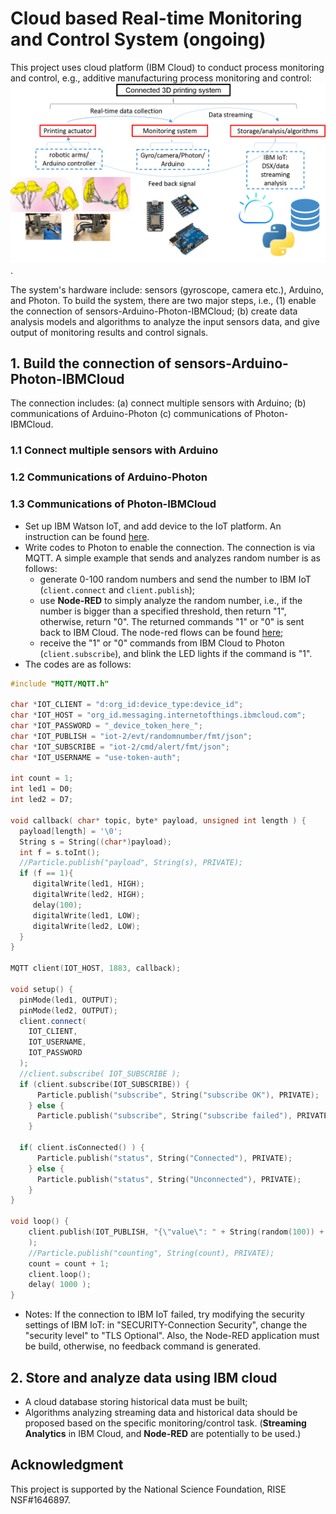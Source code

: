 # Cloud based Real-time Monitoring and Control System (ongoing)
This project uses cloud platform (IBM Cloud) to conduct process monitoring and control, e.g.,
additive manufacturing process monitoring and control: ![alt text](https://raw.githubusercontent.com/cdsrc/crmcs/master/assets/images/connected-AM.png).

The system's hardware include: sensors (gyroscope, camera etc.), Arduino, and Photon.
To build the system, there are two major steps, i.e., (1) enable the connection of sensors-Arduino-Photon-IBMCloud;
(b) create data analysis models and algorithms to analyze the input sensors data, and give output of monitoring results and control signals.

## 1. Build the connection of sensors-Arduino-Photon-IBMCloud
The connection includes: (a) connect multiple sensors with Arduino; (b) communications of Arduino-Photon
(c) communications of Photon-IBMCloud.
### 1.1 Connect multiple sensors with Arduino
### 1.2 Communications of Arduino-Photon
### 1.3 Communications of Photon-IBMCloud
* Set up IBM Watson IoT, and add device to the IoT platform. An instruction can be found [here](https://www.kevinhoyt.com/2016/04/27/particle-photon-on-watson-iot/).
* Write codes to Photon to enable the connection. The connection is via MQTT. A simple example that sends and analyzes random number is as follows:
  * generate 0-100 random numbers and send the number to IBM IoT (`client.connect` and `client.publish`);
  * use **Node-RED** to simply analyze the random number, i.e., if the number is bigger than a specified threshold,
  then return "1", otherwise, return "0". The returned commands "1" or "0" is sent back to IBM Cloud. The node-red flows can be found [here](http://node-red-ammonitoring.mybluemix.net/red/);
  * receive the "1" or "0" commands from IBM Cloud to Photon (`client.subscribe`), and blink the LED lights if the command is "1".  
* The codes are as follows:
```cpp
#include "MQTT/MQTT.h"

char *IOT_CLIENT = "d:org_id:device_type:device_id";
char *IOT_HOST = "org_id.messaging.internetofthings.ibmcloud.com";
char *IOT_PASSWORD = "_device_token_here_";
char *IOT_PUBLISH = "iot-2/evt/randomnumber/fmt/json";
char *IOT_SUBSCRIBE = "iot-2/cmd/alert/fmt/json";
char *IOT_USERNAME = "use-token-auth";

int count = 1;
int led1 = D0;
int led2 = D7;

void callback( char* topic, byte* payload, unsigned int length ) {
  payload[length] = '\0';
  String s = String((char*)payload);
  int f = s.toInt();
  //Particle.publish("payload", String(s), PRIVATE);
  if (f == 1){
     digitalWrite(led1, HIGH);
     digitalWrite(led2, HIGH);
     delay(100);
     digitalWrite(led1, LOW);
     digitalWrite(led2, LOW);
  }
}

MQTT client(IOT_HOST, 1883, callback);

void setup() {
  pinMode(led1, OUTPUT);
  pinMode(led2, OUTPUT);
  client.connect(
    IOT_CLIENT,
    IOT_USERNAME,
    IOT_PASSWORD
  );
  //client.subscribe( IOT_SUBSCRIBE );
  if (client.subscribe(IOT_SUBSCRIBE)) {
      Particle.publish("subscribe", String("subscribe OK"), PRIVATE);
    } else {
      Particle.publish("subscribe", String("subscribe failed"), PRIVATE);
    }

  if( client.isConnected() ) {
      Particle.publish("status", String("Connected"), PRIVATE);
    } else {
      Particle.publish("status", String("Unconnected"), PRIVATE);
    }
}

void loop() {
    client.publish(IOT_PUBLISH, "{\"value\": " + String(random(100)) + " }"
    );
    //Particle.publish("counting", String(count), PRIVATE);
    count = count + 1;
    client.loop();
    delay( 1000 );
}
```
* Notes: If the connection to IBM IoT failed, try modifying the security settings of IBM IoT:
in "SECURITY-Connection Security", change the "security level" to "TLS Optional". Also, the Node-RED application must be build, otherwise, no feedback command is generated.

## 2. Store and analyze data using IBM cloud
* A cloud database storing historical data must be built;
* Algorithms analyzing streaming data and historical data should be proposed based on the specific monitoring/control task. (**Streaming Analytics** in IBM Cloud, and **Node-RED** are potentially to be used.)

## Acknowledgment
This project is supported by the National Science Foundation, RISE NSF#1646897.
